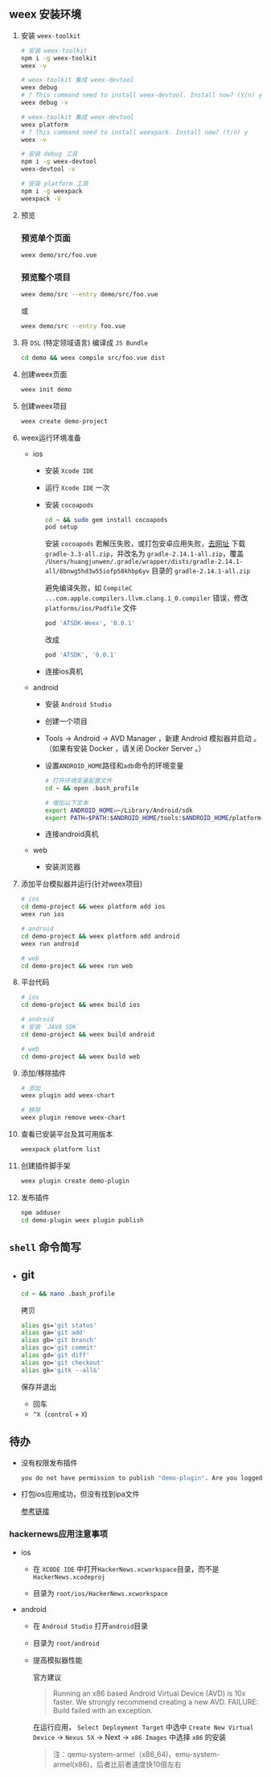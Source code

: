 ## weex 安装环境

1. 安装 `weex-toolkit`

    ```bash
    # 安装 weex-toolkit
    npm i -g weex-toolkit
    weex -v

    # weex-toolkit 集成 weex-devtool
    weex debug
    # ? This command need to install weex-devtool. Install now? (Y/n) y
    weex debug -v

    # weex-toolkit 集成 weex-devtool 
    weex platform
    # ? This command need to install weexpack. Install now? (Y/n) y
    weex -v

    # 安装 debug 工具
    npm i -g weex-devtool 
    weex-devtool -v

    # 安装 platform 工具
    npm i -g weexpack 
    weexpack -V
    ```

1. 预览

    ### 预览单个页面
    ```bash
    weex demo/src/foo.vue
    ```

    ### 预览整个项目
    ```bash
    weex demo/src --entry demo/src/foo.vue
    ```

    或

    ```bash
    weex demo/src --entry foo.vue
    ```

1. 将 `DSL` (特定领域语言) 编译成 `JS Bundle`
    ```bash
    cd demo && weex compile src/foo.vue dist
    ```

1. 创建weex页面
    
    ```bash
    weex init demo
    ```

1. 创建weex项目

    ```bash
    weex create demo-project
    ```

1. weex运行环境准备
    - ios
        - 安装 `Xcode IDE`

        - 运行 `Xcode IDE` 一次

        - 安装 `cocoapods`

            ```bash
            cd ~ && sudo gem install cocoapods
            pod setup
            ```

            安装 `cocoapods` 若解压失败，或打包安卓应用失败，[去网址](https://services.gradle.org/distributions/)
            下载 `gradle-3.3-all.zip`，并改名为 `gradle-2.14.1-all.zip`，覆盖 `/Users/huangjunwen/.gradle/wrapper/dists/gradle-2.14.1-all/8bnwg5hd3w55iofp58khbp6yv` 目录的 `gradle-2.14.1-all.zip`

            避免编译失败，如 `CompileC ...com.apple.compilers.llvm.clang.1_0.compiler` 错误，修改 `platforms/ios/Podfile` 文件
            
            ```bash
            pod 'ATSDK-Weex', '0.0.1'
            ```

            改成

            ```bash
            pod 'ATSDK', '0.0.1'
            ```            
        
        - 连接ios真机 
    
    - android

        - 安装 `Android Studio`
       
        - 创建一个项目

        - Tools -> Android -> AVD Manager ，新建 Android 模拟器并启动 。（如果有安装 Docker ，请关闭 Docker Server 。）

        - 设置`ANDROID_HOME`路径和`adb`命令的环境变量
            ```bash
            # 打开环境变量配置文件
            cd ~ && open .bash_profile

            # 增加以下文本
            export ANDROID_HOME=~/Library/Android/sdk
            export PATH=$PATH:$ANDROID_HOME/tools:$ANDROID_HOME/platform-tools
            ```

        - 连接android真机

    - web
        - 安装浏览器

1. 添加平台模拟器并运行(针对weex项目)
   
    ```bash
    # ios
    cd demo-project && weex platform add ios
    weex run ios

    # android
    cd demo-project && weex platform add android
    weex run android

    # web
    cd demo-project && weex run web
    ``` 

1. 平台代码  

    ```bash
    # ios
    cd demo-project && weex build ios

    # android
    # 安装 `JAVA SDK`
    cd demo-project && weex build android

    # web
    cd demo-project && weex build web
    ```

1. 添加/移除插件

    ```bash
    # 添加
    weex plugin add weex-chart

    # 移除
    weex plugin remove weex-chart
    ```

1. 查看已安装平台及其可用版本

    ```bash
    weexpack platform list
    ```

1. 创建插件脚手架

    ```bash
    weex plugin create demo-plugin
    ```

1. 发布插件

    ```bash
    npm adduser
    cd demo-plugin weex plugin publish
    ```

## `shell` 命令简写 

- ## git

    ```bash
    cd ~ && nano .bash_profile
    ```

    拷贝

    ```bash
    alias gs='git status'
    alias ga='git add'
    alias gb='git branch'
    alias gc='git commit'
    alias gd='git diff'
    alias go='git checkout'
    alias gk='gitk --all&'
    ```  

    保存并退出

    - 回车
    - `^X`（`control` + `X`)

## 待办

- 没有权限发布插件
    
    ```bash
    you do not have permission to publish "demo-plugin". Are you logged in as the correct user? : demo-plugin
    ```

- 打包ios应用成功，但没有找到ipa文件

    [参考链接](https://juejin.im/entry/58a3c56ada2f6000530b535b)

### hackernews应用注意事项

- ios
  
  - 在 `XCODE IDE` 中打开`HackerNews.xcworkspace`目录，而不是`HackerNews.xcodeproj`

  - 目录为 `root/ios/HackerNews.xcworkspace`

- android

  - 在 `Android Studio` 打开`android`目录

  - 目录为 `root/android`

  - 提高模拟器性能
    
    官方建议
    
    > Running an x86 based Android Virtual Device (AVD) is 10x faster.
    We strongly recommend creating a new AVD.
    FAILURE: Build failed with an exception.

    在运行应用， `Select Deployment Target` 中选中 `Create New Virtual Device` -> `Nexus 5X` -> Next -> `x86 Images` 中选择 `x86` 的安装

    > 注：qemu-system-armel（x86_64)，emu-system-armel(x86)，后者比前者速度快10倍左右